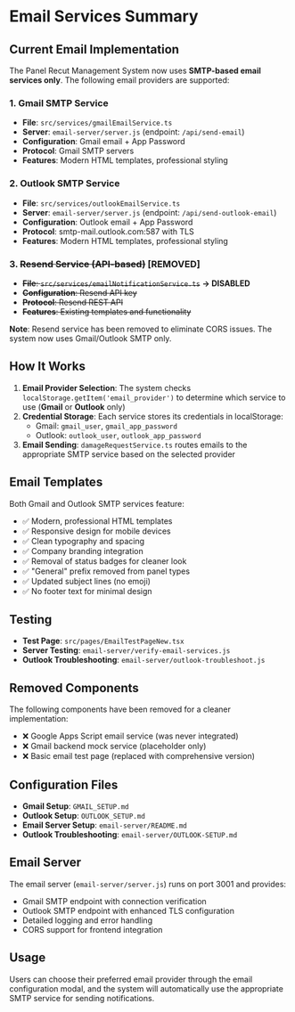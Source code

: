 # Email Services Summary

## Current Email Implementation

The Panel Recut Management System now uses **SMTP-based email services only**. The following email providers are supported:

### 1. Gmail SMTP Service
- **File**: `src/services/gmailEmailService.ts`
- **Server**: `email-server/server.js` (endpoint: `/api/send-email`)
- **Configuration**: Gmail email + App Password
- **Protocol**: Gmail SMTP servers
- **Features**: Modern HTML templates, professional styling

### 2. Outlook SMTP Service  
- **File**: `src/services/outlookEmailService.ts`
- **Server**: `email-server/server.js` (endpoint: `/api/send-outlook-email`)
- **Configuration**: Outlook email + App Password
- **Protocol**: smtp-mail.outlook.com:587 with TLS
- **Features**: Modern HTML templates, professional styling

### 3. ~~Resend Service (API-based)~~ **[REMOVED]**
- ~~**File**: `src/services/emailNotificationService.ts`~~ **→ DISABLED**
- ~~**Configuration**: Resend API key~~
- ~~**Protocol**: Resend REST API~~
- ~~**Features**: Existing templates and functionality~~

**Note**: Resend service has been removed to eliminate CORS issues. The system now uses Gmail/Outlook SMTP only.

## How It Works

1. **Email Provider Selection**: The system checks `localStorage.getItem('email_provider')` to determine which service to use (**Gmail** or **Outlook** only)
2. **Credential Storage**: Each service stores its credentials in localStorage:
   - Gmail: `gmail_user`, `gmail_app_password`
   - Outlook: `outlook_user`, `outlook_app_password`
3. **Email Sending**: `damageRequestService.ts` routes emails to the appropriate SMTP service based on the selected provider

## Email Templates

Both Gmail and Outlook SMTP services feature:
- ✅ Modern, professional HTML templates
- ✅ Responsive design for mobile devices
- ✅ Clean typography and spacing
- ✅ Company branding integration
- ✅ Removal of status badges for cleaner look
- ✅ "General" prefix removed from panel types
- ✅ Updated subject lines (no emoji)
- ✅ No footer text for minimal design

## Testing

- **Test Page**: `src/pages/EmailTestPageNew.tsx`
- **Server Testing**: `email-server/verify-email-services.js`
- **Outlook Troubleshooting**: `email-server/outlook-troubleshoot.js`

## Removed Components

The following components have been removed for a cleaner implementation:
- ❌ Google Apps Script email service (was never integrated)
- ❌ Gmail backend mock service (placeholder only)
- ❌ Basic email test page (replaced with comprehensive version)

## Configuration Files

- **Gmail Setup**: `GMAIL_SETUP.md`
- **Outlook Setup**: `OUTLOOK_SETUP.md`
- **Email Server Setup**: `email-server/README.md`
- **Outlook Troubleshooting**: `email-server/OUTLOOK-SETUP.md`

## Email Server

The email server (`email-server/server.js`) runs on port 3001 and provides:
- Gmail SMTP endpoint with connection verification
- Outlook SMTP endpoint with enhanced TLS configuration
- Detailed logging and error handling
- CORS support for frontend integration

## Usage

Users can choose their preferred email provider through the email configuration modal, and the system will automatically use the appropriate SMTP service for sending notifications.
